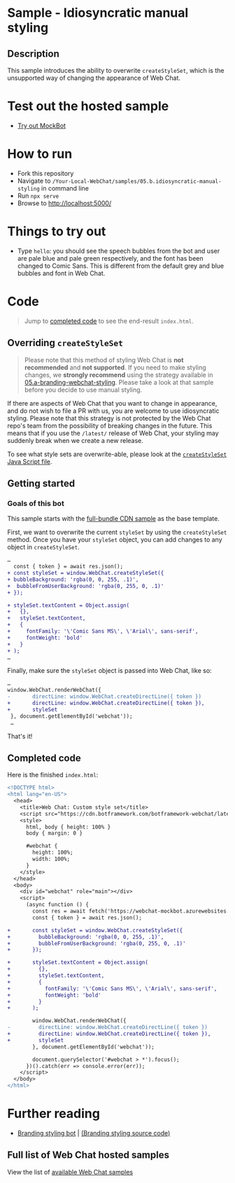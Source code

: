 # Sample - Idiosyncratic manual styling

## Description

This sample introduces the ability to overwrite `createStyleSet`, which is the unsupported way of changing the appearance of Web Chat.

# Test out the hosted sample

-  [Try out MockBot](https://microsoft.github.io/BotFramework-WebChat/05.b.idiosyncratic-manual-styling)

# How to run

-  Fork this repository
-  Navigate to `/Your-Local-WebChat/samples/05.b.idiosyncratic-manual-styling` in command line
-  Run `npx serve`
-  Browse to [http://localhost:5000/](http://localhost:5000/)

# Things to try out

-  Type `hello`: you should see the speech bubbles from the bot and user are pale blue and pale green respectively, and the font has been changed to Comic Sans. This is different from the default grey and blue bubbles and font in Web Chat.

# Code

> Jump to [completed code](#completed-code) to see the end-result `index.html`.

## Overriding `createStyleSet`

> Please note that this method of styling Web Chat is **not recommended** and **not supported**. If you need to make styling changes, we **strongly recommend** using the strategy available in [05.a-branding-webchat-styling](https://github.com/microsoft/BotFramework-WebChat/tree/master/samples/05.a.branding-webchat-styling). Please take a look at that sample before you decide to use manual styling.

If there are aspects of Web Chat that you want to change in appearance, and do not wish to file a PR with us, you are welcome to use idiosyncratic styling. Please note that this strategy is not protected by the Web Chat repo's team from the possibility of breaking changes in the future. This means that if you use the `/latest/` release of Web Chat, your styling may suddenly break when we create a new release.

To see what style sets are overwrite-able, please look at the [`createStyleSet` Java Script file](https://github.com/microsoft/BotFramework-WebChat/blob/master/packages/component/src/Styles/createStyleSet.js).

## Getting started

### Goals of this bot

This sample starts with the [full-bundle CDN sample](./../01.getting-started/a.full-bundle/README.md) as the base template.

First, we want to overwrite the current `styleSet` by using the `createStyleSet` method. Once you have your `styleSet` object, you can add changes to any object in `createStyleSet`.

```diff
…
  const { token } = await res.json();
+ const styleSet = window.WebChat.createStyleSet({
+ bubbleBackground: 'rgba(0, 0, 255, .1)',
+  bubbleFromUserBackground: 'rgba(0, 255, 0, .1)'
+ });

+ styleSet.textContent = Object.assign(
+   {},
+   styleSet.textContent,
+   {
+     fontFamily: '\'Comic Sans MS\', \'Arial\', sans-serif',
+     fontWeight: 'bold'
+   }
+ );
…
```

Finally, make sure the `styleSet` object is passed into Web Chat, like so:

```diff
…
window.WebChat.renderWebChat({
-       directLine: window.WebChat.createDirectLine({ token })
+       directLine: window.WebChat.createDirectLine({ token }),
+       styleSet
 }, document.getElementById('webchat'));
 …
```

That's it!

## Completed code

Here is the finished `index.html`:

```diff
<!DOCTYPE html>
<html lang="en-US">
  <head>
    <title>Web Chat: Custom style set</title>
    <script src="https://cdn.botframework.com/botframework-webchat/latest/webchat.js"></script>
    <style>
      html, body { height: 100% }
      body { margin: 0 }

      #webchat {
        height: 100%;
        width: 100%;
      }
    </style>
  </head>
  <body>
    <div id="webchat" role="main"></div>
    <script>
      (async function () {
        const res = await fetch('https://webchat-mockbot.azurewebsites.net/directline/token', { method: 'POST' });
        const { token } = await res.json();

+       const styleSet = window.WebChat.createStyleSet({
+         bubbleBackground: 'rgba(0, 0, 255, .1)',
+         bubbleFromUserBackground: 'rgba(0, 255, 0, .1)'
+       });

+       styleSet.textContent = Object.assign(
+         {},
+         styleSet.textContent,
+         {
+           fontFamily: '\'Comic Sans MS\', \'Arial\', sans-serif',
+           fontWeight: 'bold'
+         }
+       );

        window.WebChat.renderWebChat({
-         directLine: window.WebChat.createDirectLine({ token })
+         directLine: window.WebChat.createDirectLine({ token }),
+         styleSet
        }, document.getElementById('webchat'));

        document.querySelector('#webchat > *').focus();
      })().catch(err => console.error(err));
    </script>
  </body>
</html>
```

# Further reading

-  [Branding styling bot](https://microsoft.github.io/BotFramework-WebChat/05.a.branding-webchat-styling) | [(Branding styling source code)](https://github.com/microsoft/BotFramework-WebChat/tree/master/samples/05.a.branding-webchat-styling)

## Full list of Web Chat hosted samples

View the list of [available Web Chat samples](https://github.com/microsoft/BotFramework-WebChat/tree/master/samples)

